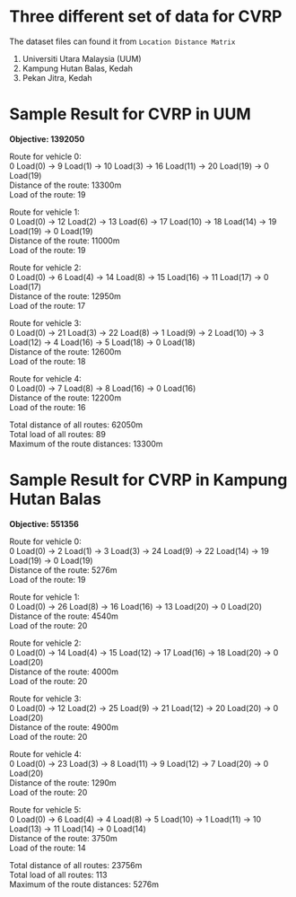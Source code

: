 # Three different set of data for CVRP

The dataset files can found it from `Location Distance Matrix`
   1. Universiti Utara Malaysia (UUM)
   2. Kampung Hutan Balas, Kedah
   3. Pekan Jitra, Kedah

# Sample Result for CVRP in UUM

**Objective: 1392050**  

Route for vehicle 0:  
0 Load(0) ->  9 Load(1) ->  10 Load(3) ->  16 Load(11) ->  20 Load(19) ->  0 Load(19)  
Distance of the route: 13300m  
Load of the route: 19

Route for vehicle 1:  
0 Load(0) ->  12 Load(2) ->  13 Load(6) ->  17 Load(10) ->  18 Load(14) ->  19 Load(19) ->  0 Load(19)  
Distance of the route: 11000m  
Load of the route: 19

Route for vehicle 2:  
0 Load(0) ->  6 Load(4) ->  14 Load(8) ->  15 Load(16) ->  11 Load(17) ->  0 Load(17)  
Distance of the route: 12950m  
Load of the route: 17

Route for vehicle 3:  
0 Load(0) ->  21 Load(3) ->  22 Load(8) ->  1 Load(9) ->  2 Load(10) ->  3 Load(12) ->  4 Load(16) ->  5 Load(18) ->  0 Load(18)  
Distance of the route: 12600m  
Load of the route: 18

Route for vehicle 4:  
0 Load(0) ->  7 Load(8) ->  8 Load(16) ->  0 Load(16)  
Distance of the route: 12200m  
Load of the route: 16

Total distance of all routes: 62050m  
Total load of all routes: 89  
Maximum of the route distances: 13300m

# Sample Result for CVRP in Kampung Hutan Balas

**Objective: 551356**  

Route for vehicle 0:  
0 Load(0) ->  2 Load(1) ->  3 Load(3) ->  24 Load(9) ->  22 Load(14) ->  19 Load(19) ->  0 Load(19)  
Distance of the route: 5276m  
Load of the route: 19

Route for vehicle 1:  
0 Load(0) ->  26 Load(8) ->  16 Load(16) ->  13 Load(20) ->  0 Load(20)  
Distance of the route: 4540m  
Load of the route: 20

Route for vehicle 2:  
0 Load(0) ->  14 Load(4) ->  15 Load(12) ->  17 Load(16) ->  18 Load(20) ->  0 Load(20)  
Distance of the route: 4000m  
Load of the route: 20

Route for vehicle 3:  
0 Load(0) ->  12 Load(2) ->  25 Load(9) ->  21 Load(12) ->  20 Load(20) ->  0 Load(20)  
Distance of the route: 4900m  
Load of the route: 20

Route for vehicle 4:  
0 Load(0) ->  23 Load(3) ->  8 Load(11) ->  9 Load(12) ->  7 Load(20) ->  0 Load(20)  
Distance of the route: 1290m  
Load of the route: 20

Route for vehicle 5:  
0 Load(0) ->  6 Load(4) ->  4 Load(8) ->  5 Load(10) ->  1 Load(11) ->  10 Load(13) ->  11 Load(14) ->  0 Load(14)  
Distance of the route: 3750m  
Load of the route: 14

Total distance of all routes: 23756m  
Total load of all routes: 113  
Maximum of the route distances: 5276m

